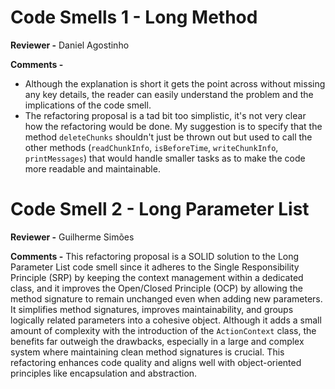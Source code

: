 # Code Smells 1 - Long Method

**Reviewer -** Daniel Agostinho

**Comments -**
- Although the explanation is short it gets the point across without missing any key details, the reader can easily
  understand the problem and the implications of the code smell.
- The refactoring proposal is a tad bit too simplistic, it's not very clear how the refactoring would be done. My 
  suggestion is to specify that the method `deleteChunks` shouldn't just be thrown out but used to call the other methods 
  (`readChunkInfo`, `isBeforeTime`, `writeChunkInfo`, `printMessages`) that would handle smaller tasks as 
  to make the code more readable and maintainable.

# Code Smell 2 - Long Parameter List

**Reviewer -** Guilherme Simões

**Comments -**
This refactoring proposal is a SOLID solution to the Long Parameter List code smell since it adheres to the Single Responsibility Principle (SRP) by keeping the context management within a dedicated class,
and it improves the Open/Closed Principle (OCP) by allowing the method signature to remain unchanged even when adding new parameters.
It simplifies method signatures, improves maintainability, and groups logically related parameters into a cohesive object.
Although it adds a small amount of complexity with the introduction of the `ActionContext` class, the benefits far outweigh the drawbacks,
especially in a large and complex system where maintaining clean method signatures is crucial.
This refactoring enhances code quality and aligns well with object-oriented principles like encapsulation and abstraction.
